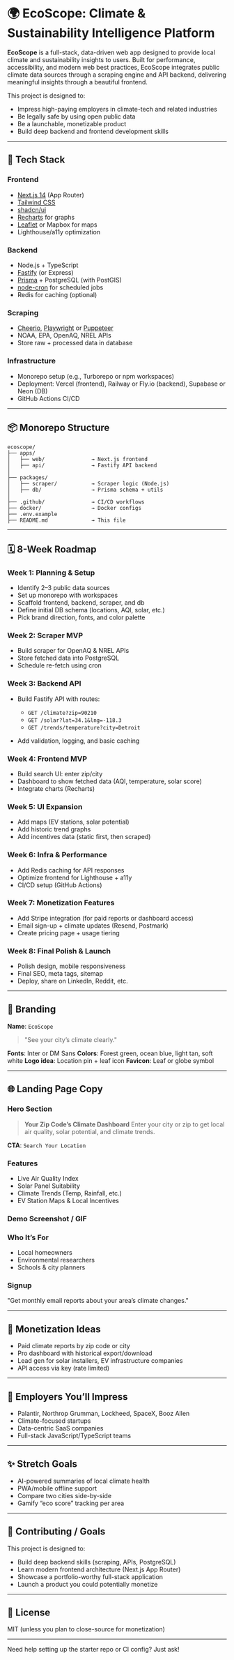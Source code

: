 # 🌍 EcoScope: Climate & Sustainability Intelligence Platform

**EcoScope** is a full-stack, data-driven web app designed to provide local climate and sustainability insights to users. Built for performance, accessibility, and modern web best practices, EcoScope integrates public climate data sources through a scraping engine and API backend, delivering meaningful insights through a beautiful frontend.

This project is designed to:

* Impress high-paying employers in climate-tech and related industries
* Be legally safe by using open public data
* Be a launchable, monetizable product
* Build deep backend and frontend development skills

---

## 🚀 Tech Stack

### Frontend

* [Next.js 14](https://nextjs.org/docs) (App Router)
* [Tailwind CSS](https://tailwindcss.com/)
* [shadcn/ui](https://ui.shadcn.com/)
* [Recharts](https://recharts.org/en-US) for graphs
* [Leaflet](https://leafletjs.com/) or Mapbox for maps
* Lighthouse/a11y optimization

### Backend

* Node.js + TypeScript
* [Fastify](https://www.fastify.io/) (or Express)
* [Prisma](https://www.prisma.io/) + PostgreSQL (with PostGIS)
* [node-cron](https://www.npmjs.com/package/node-cron) for scheduled jobs
* Redis for caching (optional)

### Scraping

* [Cheerio](https://cheerio.js.org/), [Playwright](https://playwright.dev/) or [Puppeteer](https://pptr.dev/)
* NOAA, EPA, OpenAQ, NREL APIs
* Store raw + processed data in database

### Infrastructure

* Monorepo setup (e.g., Turborepo or npm workspaces)
* Deployment: Vercel (frontend), Railway or Fly.io (backend), Supabase or Neon (DB)
* GitHub Actions CI/CD

---

## 📦 Monorepo Structure

```
ecoscope/
├── apps/
│   ├── web/               → Next.js frontend
│   ├── api/               → Fastify API backend
│
├── packages/
│   ├── scraper/           → Scraper logic (Node.js)
│   ├── db/                → Prisma schema + utils
│
├── .github/               → CI/CD workflows
├── docker/                → Docker configs
├── .env.example
├── README.md              → This file
```

---

## 🗓️ 8-Week Roadmap

### Week 1: Planning & Setup

* Identify 2–3 public data sources
* Set up monorepo with workspaces
* Scaffold frontend, backend, scraper, and db
* Define initial DB schema (locations, AQI, solar, etc.)
* Pick brand direction, fonts, and color palette

### Week 2: Scraper MVP

* Build scraper for OpenAQ & NREL APIs
* Store fetched data into PostgreSQL
* Schedule re-fetch using cron

### Week 3: Backend API

* Build Fastify API with routes:

  * `GET /climate?zip=90210`
  * `GET /solar?lat=34.1&lng=-118.3`
  * `GET /trends/temperature?city=Detroit`
* Add validation, logging, and basic caching

### Week 4: Frontend MVP

* Build search UI: enter zip/city
* Dashboard to show fetched data (AQI, temperature, solar score)
* Integrate charts (Recharts)

### Week 5: UI Expansion

* Add maps (EV stations, solar potential)
* Add historic trend graphs
* Add incentives data (static first, then scraped)

### Week 6: Infra & Performance

* Add Redis caching for API responses
* Optimize frontend for Lighthouse + a11y
* CI/CD setup (GitHub Actions)

### Week 7: Monetization Features

* Add Stripe integration (for paid reports or dashboard access)
* Email sign-up + climate updates (Resend, Postmark)
* Create pricing page + usage tiering

### Week 8: Final Polish & Launch

* Polish design, mobile responsiveness
* Final SEO, meta tags, sitemap
* Deploy, share on LinkedIn, Reddit, etc.

---

## 🧠 Branding

**Name**: `EcoScope`

> "See your city’s climate clearly."

**Fonts**: Inter or DM Sans
**Colors**: Forest green, ocean blue, light tan, soft white
**Logo idea**: Location pin + leaf icon
**Favicon**: Leaf or globe symbol

---

## 🌐 Landing Page Copy

### Hero Section

> **Your Zip Code’s Climate Dashboard**
> Enter your city or zip to get local air quality, solar potential, and climate trends.

**CTA**: `Search Your Location`

### Features

* Live Air Quality Index
* Solar Panel Suitability
* Climate Trends (Temp, Rainfall, etc.)
* EV Station Maps & Local Incentives

### Demo Screenshot / GIF

### Who It’s For

* Local homeowners
* Environmental researchers
* Schools & city planners

### Signup

"Get monthly email reports about your area’s climate changes."

---

## 💸 Monetization Ideas

* Paid climate reports by zip code or city
* Pro dashboard with historical export/download
* Lead gen for solar installers, EV infrastructure companies
* API access via key (rate limited)

---

## 💼 Employers You’ll Impress

* Palantir, Northrop Grumman, Lockheed, SpaceX, Booz Allen
* Climate-focused startups
* Data-centric SaaS companies
* Full-stack JavaScript/TypeScript teams

---

## ✨ Stretch Goals

* AI-powered summaries of local climate health
* PWA/mobile offline support
* Compare two cities side-by-side
* Gamify “eco score” tracking per area

---

## 🙌 Contributing / Goals

This project is designed to:

* Build deep backend skills (scraping, APIs, PostgreSQL)
* Learn modern frontend architecture (Next.js App Router)
* Showcase a portfolio-worthy full-stack application
* Launch a product you could potentially monetize

---

## 🧭 License

MIT (unless you plan to close-source for monetization)

---

Need help setting up the starter repo or CI config? Just ask!
